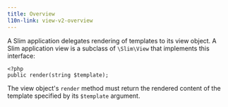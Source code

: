 ```yaml
---
title: Overview
l10n-link: view-v2-overview
---
```

A Slim application delegates rendering of templates to its view object. A Slim application view is a subclass
of `\Slim\View` that implements this interface:

    <?php
    public render(string $template);

The view object's `render` method must return the rendered content of the template specified by its
`$template` argument.
